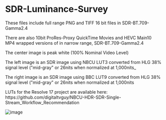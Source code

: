 # SDR-Luminance-Survey

<p>These files include full range PNG and TIFF 16 bit files in SDR-BT.709-Gamma2.4</p>

<p>There are also 10bit ProRes-Proxy QuickTime Movies and HEVC Main10 MP4 wrapped versions of in narrow range, SDR-BT.709-Gamma2.4</p> 
 
<p>The center image is peak white (100% Nominal Video Level)</p>

<p>The left image is an SDR image using NBCU LUT3 converted from HLG 38% signal level ("mid-gray" or 26nits when normalized at 1,000nits_</p>
 
<p>The right image is an SDR image using BBC LUT9 converted from HLG 38% signal level ("mid-gray" or 26nits when normalized at 1,000nits</p>

<p>LUTs for the Resolve 17 project are available here: https://github.com/digitaltvguy/NBCU-HDR-SDR-Single-Stream_Workflow_Recommendation</p>

![image]([https://user-images.githubusercontent.com/1738616/172975841-59ecd394-7198-46df-b542-154eff20601c.png])
